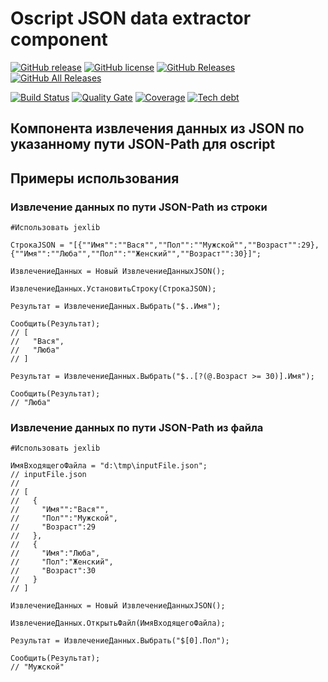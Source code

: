 # Oscript JSON data extractor component

[![GitHub release](https://img.shields.io/github/release/ArKuznetsov/jexlib.svg?style=flat-square)](https://github.com/ArKuznetsov/jexlib/releases)
[![GitHub license](https://img.shields.io/github/license/ArKuznetsov/jexlib.svg?style=flat-square)](https://github.com/ArKuznetsov/jexlib/blob/master/LICENSE)
[![GitHub Releases](https://img.shields.io/github/downloads/ArKuznetsov/jexlib/latest/total?style=flat-square)](https://github.com/ArKuznetsov/jexlib/releases)
[![GitHub All Releases](https://img.shields.io/github/downloads/ArKuznetsov/jexlib/total?style=flat-square)](https://github.com/ArKuznetsov/jexlib/releases)

[![Build Status](https://img.shields.io/github/workflow/status/ArKuznetsov/jexlib/%D0%9A%D0%BE%D0%BD%D1%82%D1%80%D0%BE%D0%BB%D1%8C%20%D0%BA%D0%B0%D1%87%D0%B5%D1%81%D1%82%D0%B2%D0%B0)](https://github.com/arkuznetsov/jexlib/actions/)
[![Quality Gate](https://open.checkbsl.org/api/project_badges/measure?project=jexlib&metric=alert_status)](https://open.checkbsl.org/dashboard/index/jexlib)
[![Coverage](https://open.checkbsl.org/api/project_badges/measure?project=jexlib&metric=coverage)](https://open.checkbsl.org/dashboard/index/jexlib)
[![Tech debt](https://open.checkbsl.org/api/project_badges/measure?project=jexlib&metric=sqale_index)](https://open.checkbsl.org/dashboard/index/jexlib)

## Компонента извлечения данных из JSON по указанному пути JSON-Path для oscript

## Примеры использования

### Извлечение данных по пути JSON-Path из строки

```bsl
#Использовать jexlib

СтрокаJSON = "[{""Имя"":""Вася"",""Пол"":""Мужской"",""Возраст"":29},{""Имя"":""Люба"",""Пол"":""Женский"",""Возраст"":30}]";

ИзвлечениеДанных = Новый ИзвлечениеДанныхJSON();

ИзвлечениеДанных.УстановитьСтроку(СтрокаJSON);

Результат = ИзвлечениеДанных.Выбрать("$..Имя");

Сообщить(Результат);
// [
//   "Вася",
//   "Люба"
// ]

Результат = ИзвлечениеДанных.Выбрать("$..[?(@.Возраст >= 30)].Имя");

Сообщить(Результат);
// "Люба"

```

### Извлечение данных по пути JSON-Path из файла

```bsl
#Использовать jexlib

ИмяВходящегоФайла = "d:\tmp\inputFile.json";
// inputFile.json
//
// [
//   {
//     "Имя"":"Вася"",
//     "Пол"":"Мужской",
//     "Возраст":29
//   },
//   {
//     "Имя":"Люба",
//     "Пол":"Женский",
//     "Возраст":30
//   }
// ]

ИзвлечениеДанных = Новый ИзвлечениеДанныхJSON();

ИзвлечениеДанных.ОткрытьФайл(ИмяВходящегоФайла);

Результат = ИзвлечениеДанных.Выбрать("$[0].Пол");

Сообщить(Результат);
// "Мужской"

```

